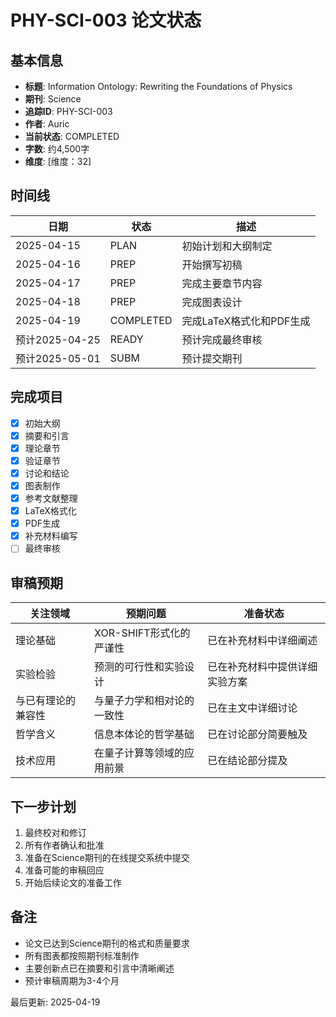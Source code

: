 # PHY-SCI-003 论文状态

## 基本信息

- **标题**: Information Ontology: Rewriting the Foundations of Physics
- **期刊**: Science
- **追踪ID**: PHY-SCI-003
- **作者**: Auric
- **当前状态**: COMPLETED
- **字数**: 约4,500字
- **维度**: [维度：32]

## 时间线

| 日期 | 状态 | 描述 |
|------|------|------|
| 2025-04-15 | PLAN | 初始计划和大纲制定 |
| 2025-04-16 | PREP | 开始撰写初稿 |
| 2025-04-17 | PREP | 完成主要章节内容 |
| 2025-04-18 | PREP | 完成图表设计 |
| 2025-04-19 | COMPLETED | 完成LaTeX格式化和PDF生成 |
| 预计2025-04-25 | READY | 预计完成最终审核 |
| 预计2025-05-01 | SUBM | 预计提交期刊 |

## 完成项目

- [x] 初始大纲
- [x] 摘要和引言
- [x] 理论章节
- [x] 验证章节
- [x] 讨论和结论
- [x] 图表制作
- [x] 参考文献整理
- [x] LaTeX格式化
- [x] PDF生成
- [x] 补充材料编写
- [ ] 最终审核

## 审稿预期

| 关注领域 | 预期问题 | 准备状态 |
|---------|---------|---------|
| 理论基础 | XOR-SHIFT形式化的严谨性 | 已在补充材料中详细阐述 |
| 实验检验 | 预测的可行性和实验设计 | 已在补充材料中提供详细实验方案 |
| 与已有理论的兼容性 | 与量子力学和相对论的一致性 | 已在主文中详细讨论 |
| 哲学含义 | 信息本体论的哲学基础 | 已在讨论部分简要触及 |
| 技术应用 | 在量子计算等领域的应用前景 | 已在结论部分提及 |

## 下一步计划

1. 最终校对和修订
2. 所有作者确认和批准
3. 准备在Science期刊的在线提交系统中提交
4. 准备可能的审稿回应
5. 开始后续论文的准备工作

## 备注

- 论文已达到Science期刊的格式和质量要求
- 所有图表都按照期刊标准制作
- 主要创新点已在摘要和引言中清晰阐述
- 预计审稿周期为3-4个月

最后更新: 2025-04-19 